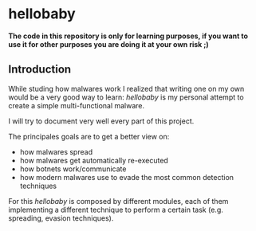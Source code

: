 # hellobaby


**The code in this repository is only for learning purposes, 
if you want to use it for other purposes you are doing it at 
your own risk ;)**


## Introduction

While studing how malwares work I realized that writing one on my own would be
a very good way to learn: *hellobaby* is my personal attempt to create a simple
multi-functional malware.

I will try to document very well every part of this project.

The principales goals are to get a better view on:

- how malwares spread
- how malwares get automatically re-executed
- how botnets work/communicate
- how modern malwares use to evade the most common detection techniques


For this *hellobaby* is composed by different modules, each of them
implementing a different technique to perform a certain task (e.g. spreading,
evasion techniques).





